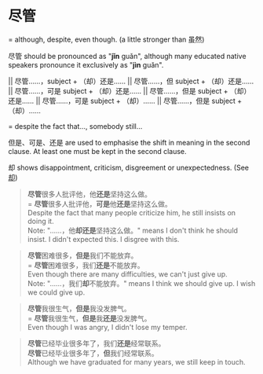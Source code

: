 # 尽管

= although, despite, even though. (a little stronger than 虽然)

尽管 should be pronounced as "__jǐn__ guǎn", although many educated native speakers pronounce it exclusively as "__jìn__ guǎn".

|| 尽管……，subject + （却）还是……
|| 尽管……，但 subject + （却）还是……
|| 尽管……，可是 subject + （却）还是……
|| 尽管……，但是 subject + （却）还是……
|| 尽管……，可是 subject + （却）……
|| 尽管……，但是 subject + （却）……

= despite the fact that..., somebody still...

但是、可是、还是 are used to emphasise the shift in meaning in the second clause. At least one must be kept in the second clause.

却 shows disappointment, criticism, disgreement or unexpectedness. (See [却](/que))

> **尽管**很多人批评他，他**还是**坚持这么做。  
= **尽管**很多人批评他，**可是**他**还是**坚持这么做。  
Despite the fact that many people criticize him, he still insists on doing it.  
Note: "……，他**却还是**坚持这么做。" means I don't think he should insist. I didn't expected this. I disgree with this.

> **尽管**困难很多，**但是**我们不能放弃。  
= **尽管**困难很多，我们**还是**不能放弃。  
Even though there are many difficulties, we can't just give up.  
Note: "……，我们**却**不能放弃。" means I think we should give up. I wish we could give up.

> **尽管**我很生气，**但是**我没发脾气。  
= **尽管**我很生气，**但是**我**还是**没发脾气。  
Even though I was angry, I didn't lose my temper.

> **尽管**已经毕业很多年了，我们**还是**经常联系。  
> **尽管**已经毕业很多年了，**但**我们经常联系。  
Although we have graduated for many years, we still keep in touch.